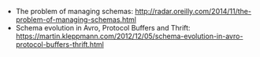 * The problem of managing schemas: http://radar.oreilly.com/2014/11/the-problem-of-managing-schemas.html
* Schema evolution in Avro, Protocol Buffers and Thrift: https://martin.kleppmann.com/2012/12/05/schema-evolution-in-avro-protocol-buffers-thrift.html